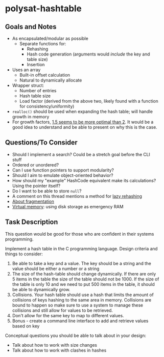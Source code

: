 # polysat-hashtable

## Goals and Notes
- As encapsulated/modular as possible 
    - Separate functions for: 
        - Rehashing
        - Hash code generation (arguments would *include* the key and table size)
        - Insertion 
- Uses an array
    - Built-in offset calculation
    - Natural to dynamically allocate
- Wrapper struct: 
    - Number of entries
    - Hash table size
    - Load factor (derived from the above two, likely found with a function for consistency/uniformity)
- `realloc()` should be used when expanding the hash table; will handle growth in memory
- For growth factors, [1.5 seems to be more optimal than 2](https://stackoverflow.com/questions/2369467/why-are-hash-table-expansions-usually-done-by-doubling-the-size). It would be a good idea to understand and be able to present on why this is the case. 

## Questions/To Consider
- Should I implement a search? Could be a stretch goal before the CLI stuff
- Ordered or unordered?
- Can I use function pointers to support modularity?
- Should I aim to emulate object-oriented behavior?
- How should my "example" HashCode equivalent make its calculations? Using the pointer itself?
- Do I want to be able to store `null`? 
- A comment on this thread mentions a method for [lazy rehashing](https://stackoverflow.com/questions/9858751/how-to-implement-a-dynamic-size-hash-table)
- [About fragmentation](https://www.design-reuse.com/articles/25090/dynamic-memory-allocation-fragmentation-c.html)
- [Virtual memory](https://stackoverflow.com/questions/31773466/when-a-large-block-of-memory-is-requested-on-the-heap-if-contiguous-space-is-no): using disk storage as emergency RAM

## Task Description
This question would be good for those who are confident in their systems
programming.

Implement a hash table in the C programming language. Design criteria and things to consider:
1. Be able to take a key and a value. The key should be a string and the value should be
either a number or a string
2. The size of the hash-table should change dynamically. If there are only 5 items in the
table the size of the table should not be 1000. If the size of the table is only 10 and we
need to put 500 items in the table, it should be able to dynamically grow.
3. Collisions. Your hash table should use a hash that limits the amount of collisions of keys
hashing to the same area in memory. Collisions are bound to happen so make sure to use
a system to manage these collisions and still allow for values to be retrieved.
4. Don't allow for the same key to map to different values.
5. Bonus - create a command line interface to add and retrieve values based on key


Conceptual questions you should be able to talk about in your design:
- Talk about how to work with size changes
- Talk about how to work with clashes in hashes
